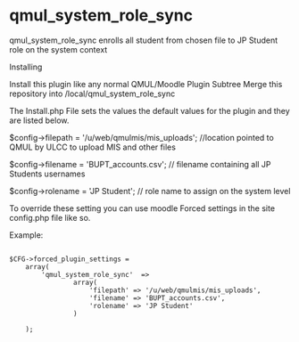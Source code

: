 qmul_system_role_sync
=====================

qmul_system_role_sync enrolls all student from chosen file to JP Student role on the system context

Installing

Install this plugin like any normal QMUL/Moodle Plugin
Subtree Merge this repository into <root>/local/qmul_system_role_sync
	
The Install.php File sets the values the default values for the plugin and they are listed below.

$config->filepath = '/u/web/qmulmis/mis_uploads';      		//location pointed to QMUL by ULCC to upload MIS and other files

$config->filename = 'BUPT_accounts.csv';                    // filename containing all JP Students usernames

$config->rolename = 'JP Student';                           // role name to assign on the system level


To override these setting you can use moodle Forced settings in the site config.php file like so.

Example:

<pre><code>
$CFG->forced_plugin_settings = 
	array(
		'qmul_system_role_sync'  =>
				array(
					'filepath' => '/u/web/qmulmis/mis_uploads', 
					'filename' => 'BUPT_accounts.csv',
					'rolename' => 'JP Student'
				)
	
	);
</code></pre>
